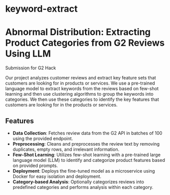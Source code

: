 # keyword-extract
# Abnormal Distribution: Extracting Product Categories from G2 Reviews Using LLM

Submission for G2 Hack

Our project analyzes customer reviews and extract key feature sets that customers are looking for in products or services. We use a pre-trained language model to extract keywords from the reviews based on few-shot learning and then use clustering algorithms to group the keywords into categories. We then use these categories to identify the key features that customers are looking for in the products or services.

## Features

- **Data Collection**: Fetches review data from the G2 API in batches of 100 using the provided endpoint.
- **Preprocessing**: Cleans and preprocesses the review text by removing duplicates, empty rows, and irrelevant information.
- **Few-Shot Learning**: Utilizes few-shot learning with a pre-trained large language model (LLM) to identify and categorize product features based on provided prompts.
- **Deployment**: Deploys the fine-tuned model as a microservice using Docker for easy isolation and deployment.
- **Category-based Analysis**: Optionally categorizes reviews into predefined categories and performs analysis within each category.

